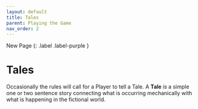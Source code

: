 ```yaml
---
layout: default
title: Tales
parent: Playing the Game
nav_order: 2
---
```


<div markdown="1">
New Page
{: .label .label-purple }
</div>

# Tales

Occasionally the rules will call for a Player to tell a Tale. A **Tale** is a simple one or two sentence story connecting what is occurring mechanically with what is happening in the fictional world. 